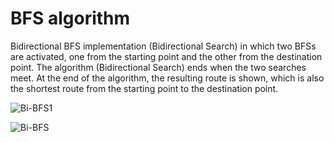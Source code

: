 <h1> BFS algorithm </h1>
Bidirectional BFS implementation (Bidirectional Search) in which two BFSs are activated, one from the starting point and the other from the destination point. The algorithm (Bidirectional Search) ends when the two searches meet. At the end of the algorithm, the resulting route is shown, which is also the shortest route from the starting point to the destination point.


![Bi-BFS1](https://github.com/YardenCherry/BFS-algorithm/assets/155112044/6dbf1f4d-42d4-4d48-80cc-62579b47ffa9)

![Bi-BFS](https://github.com/YardenCherry/BFS-algorithm/assets/155112044/6afc9a9b-fd05-46c9-a401-c2722bf03ebb)
